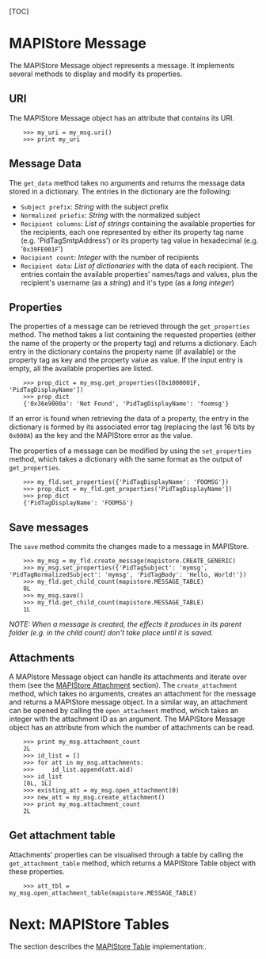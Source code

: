 [TOC]

# MAPIStore Message #

The MAPIStore Message object represents a message. It implements several methods
to display and modify its properties.

## URI ##

The MAPIStore Message object has an attribute that contains its URI.

        >>> my_uri = my_msg.uri()
        >>> print my_uri

## Message Data ##

The `get_data` method takes no arguments and returns the message data stored in
a dictionary. The entries in the dictionary are the following:

 - `Subject prefix`: *String* with the subject prefix
 - `Normalized priefix`: *String* with the normalized subject
 - `Recipient columns`: *List of strings* containing the available properties
     for the recipients, each one represented by either its property tag name
     (e.g. 'PidTagSmtpAddress') or its property tag value in hexadecimal (e.g.
     '`0x39FE001F`')
 - `Recipient count`: *Integer* with the number of recipients
 - `Recipient data`: *List of dictionaries* with the data of each recipient. The
     entries contain the available properties' names/tags and values, plus the
     recipient's username (as a *string*) and it's type (as a *long integer*)
 
## Properties ##

The properties of a message can be retrieved through the `get_properties`
method. The method takes a list containing the requested properties (either the
name of the property or the property tag) and returns a dictionary. Each entry
in the dictionary contains the property name (if available) or the property tag
as key and the property value as value. If the input entry is empty, all the
available properties are listed.

        >>> prop_dict = my_msg.get_properties([0x1000001F, 'PidTagDisplayName'])
        >>> prop_dict
        {'0x36e9000a': 'Not Found', 'PidTagDisplayName': 'foomsg'}

If an error is found when retrieving the data of a property, the entry in the
dictionary is formed by its associated error tag (replacing the last 16 bits by
`0x000A`) as the key and the MAPIStore error as the value.

The properties of a message can be modified by using the `set_properties`
method, which takes a dictionary with the same format as the output of
`get_properties`.

        >>> my_fld.set_properties({'PidTagDisplayName': 'FOOMSG'})
        >>> prop_dict = my_fld.get_properties('PidTagDisplayName'])
        >>> prop_dict
        {'PidTagDisplayName': 'FOOMSG'}

## Save messages ##

The `save` method commits the changes made to a message in MAPIStore.

        >>> my_msg = my_fld.create_message(mapistore.CREATE_GENERIC)
        >>> my_msg.set_properties({'PidTagSubject': 'mymsg', 'PidTagNormalizedSubject': 'mymsg', 'PidTagBody': 'Hello, World!'})
        >>> my_fld.get_child_count(mapistore.MESSAGE_TABLE)
        0L
        >>> my_msg.save()
        >>> my_fld.get_child_count(mapistore.MESSAGE_TABLE) 
        1L

*NOTE: When a message is created, the effects it produces in its parent folder
    (e.g. in the child count) don't take place until it is saved.*

## Attachments ##

A MAPIstore Message object can handle its attachments and iterate over them (see
the [MAPIStore Attachment](mapistoreatt.html) section). The `create_attachment`
method, which takes no arguments, creates an attachment for the message and
returns a MAPIStore message object. In a similar way, an attachment can be
opened by calling the `open_attachment` method, which takes an integer with the
attachment ID as an argument. The MAPIStore Message object has an attribute
from which the number of attachments can be read.

        >>> print my_msg.attachment_count
        2L
        >>> id_list = []
        >>> for att in my_msg.attachments:
        >>>     id_list.append(att.aid)
        >>> id_list
        [0L, 1L]
        >>> existing_att = my_msg.open_attachment(0)
        >>> new_att = my_msg.create_attachment()
        >>> print my_msg.attachment_count
        2L

## Get attachment table ##

Attachments' properties can be visualised through a table by calling the
`get_attachment_table` method, which returns a MAPIStore Table object with
these properties.

        >>> att_tbl = my_msg.open_attachment_table(mapistore.MESSAGE_TABLE)

# Next: MAPIStore Tables #

The section describes the [MAPIStore Table](mapistoretbl.html) implementation:.
